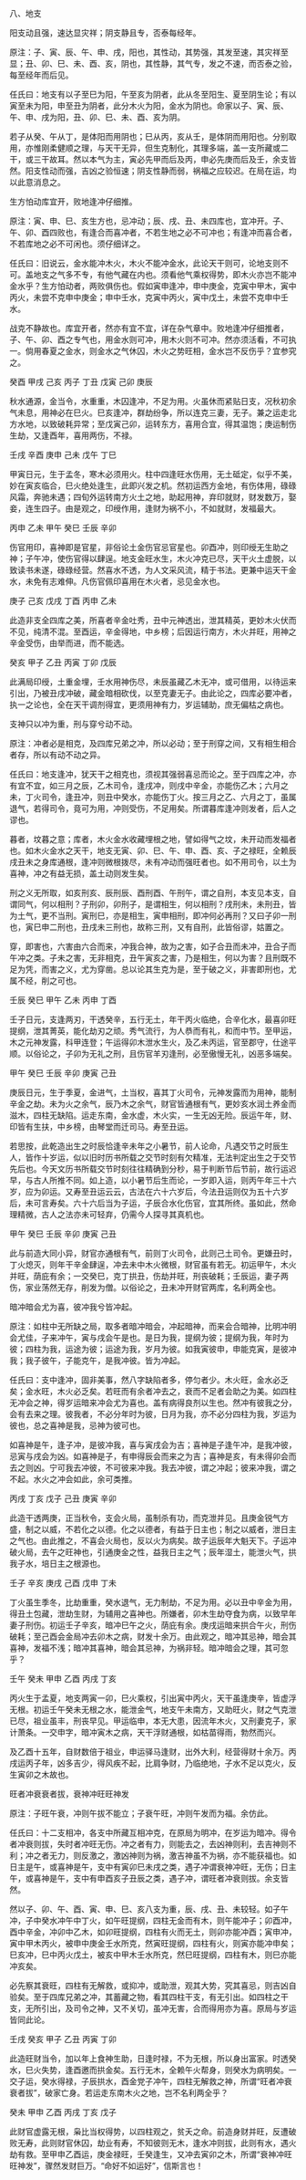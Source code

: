 八、地支

阳支动且强，速达显灾祥；阴支静且专，否泰每经年。

原注：子、寅、辰、午、申、戌，阳也，其性动，其势强，其发至速，其灾祥至显；丑、卯、巳、未、酉、亥，阴也，其性静，其气专，发之不速，而否泰之验，每至经年而后见。

任氏曰：地支有以子至巳为阳，午至亥为阴者，此从冬至阳生、夏至阴生论；有以寅至未为阳，申至丑为阴者，此分木火为阳，金水为阴也。命家以子、寅、辰、午、申、戌为阳，丑、卯、巳、未、酉、亥为阴。

若子从癸、午从丁，是体阳而用阴也；巳从丙，亥从壬，是体阴而用阳也。分别取用，亦惟刚柔健顺之理，与天干无异，但生克制化，其理多端，盖一支所藏或二干，或三干故耳。然以本气为主，寅必先甲而后及丙，申必先庚而后及壬，余支皆然。阳支性动而强，吉凶之验恒速；阴支性静而弱，祸福之应较迟。在局在运，均以此意消息之。

生方怕动库宜开，败地逢冲仔细推。

原注：寅、申、巳、亥生方也，忌冲动；辰、戌、丑、未四库也，宜冲开。子、午、卯、酉四败也，有逢合而喜冲者，不若生地之必不可冲也；有逢冲而喜合者，不若库地之必不可闲也。须仔细详之。

任氏曰：旧说云，金水能冲木火，木火不能冲金水，此论天干则可，论地支则不可。盖地支之气多不专，有他气藏在内也。须看他气乘权得势，即木火亦岂不能冲金水乎？生方怕动者，两败俱伤也。假如寅申逢冲，申中庚金，克寅中甲木，寅中丙火，未尝不克申中庚金；申中壬水，克寅中丙火，寅中戊土，未尝不克申中壬水。

战克不静故也。库宜开者，然亦有宜不宜，详在杂气章中。败地逢冲仔细推者，子、午、卯、酉之专气也，用金水则可冲，用木火则不可冲。然亦须活看，不可执一。倘用春夏之金水，则金水之气休囚，木火之势旺相，金水岂不反伤乎？宜参究之。

癸酉 甲戌 己亥 丙子 丁丑 戊寅 己卯 庚辰

秋水通源，金当令，水重重，木囚逢冲，不足为用。火虽休而紧贴日支，况秋初余气未息，用神必在巳火。巳亥逢冲，群劫纷争，所以连克三妻，无子。兼之运走北方水地，以致破耗异常；至戊寅己卯，运转东方，喜用合宜，得其温饱；庚运制伤生劫，又逢酉年，喜用两伤，不禄。

壬戌 辛酉 庚申 己未 戊午 丁巳

甲寅日元，生于孟冬，寒木必须用火。柱中四逢旺水伤用，无土砥定，似乎不美，妙在寅亥临合，巳火绝处逢生，此即兴发之机。然初运西方金地，有伤体用，碌碌风霜，奔驰未遇；四旬外运转南方火土之地，助起用神，弃印就财，财发数万，娶妾，连生四子。由是观之，印绶作用，逢财为祸不小，不如就财，发福最大。

丙申 乙未 甲午 癸巳 壬辰 辛卯

伤官用印，喜神即是官星，非俗论土金伤官忌官星也。卯酉冲，则印绶无生助之神；子午冲，使伤官得以肆逞。地支金旺水生，木火冲克已尽，天干火土虚脱，以致读书未遂，碌碌经营。然喜水不透，为人文采风流，精于书法。更兼中运天干金水，未免有志难伸。凡伤官佩印喜用在木火者，忌见金水也。

庚子 己亥 戊戌 丁酉 丙申 乙未

此造非支全四库之美，所喜者辛金吐秀，丑中元神透出，泄其精英，更妙木火伏而不见，纯清不混。至酉运，辛金得地，中乡榜；后因运行南方，木火并旺，用神之辛金受伤，由举而进，而不能选。

癸亥 甲子 乙丑 丙寅 丁卯 戊辰

此满局印绶，土重金埋，壬水用神伤尽，未辰虽藏乙木无冲，或可借用，以待运来引出，乃被丑戌冲破，藏金暗相砍伐，以至克妻无子。由此论之，四库必要冲者，执一之论也，全在天干调剂得宜，更须用神有力，岁运辅助，庶无偏枯之病也。

支神只以冲为重，刑与穿兮动不动。

原注：冲者必是相克，及四库兄弟之冲，所以必动；至于刑穿之间，又有相生相合者存，所以有动不动之异。

任氏曰：地支逢冲，犹天干之相克也，须视其强弱喜忌而论之。至于四库之冲，亦有宜不宜，如三月之辰，乙木司令，逢戌冲，则戌中辛金，亦能伤乙木；六月之未，丁火司令，逢丑冲，则丑中癸水，亦能伤丁火。按三月之乙、六月之丁，虽属退气，若得司令，竟可为用，冲则受伤，不足用矣。所谓暮库逢冲则发者，后人之谬也。

暮者，坟暮之意；库者，木火金水收藏埋根之地，譬如得气之坟，未开动而发福者也。如木火金水之天干，地支无寅、卯、巳、午、申、酉、亥、子之禄旺，全赖辰戌丑未之身库通根，逢冲则微根拨尽，未有冲动而强旺者也。如不用司令，以土为喜神，冲之有益无损，盖土动则发生矣。

刑之义无所取，如亥刑亥、辰刑辰、酉刑酉、午刑午，谓之自刑，本支见本支，自谓同气，何以相刑？子刑卯，卯刑子，是谓相生，何以相刑？戌刑未，未刑丑，皆为土气，更不当刑。寅刑巳，亦是相生，寅申相刑，即冲何必再刑？又曰子卯一刑也，寅巳申二刑也，丑戌未三刑也，故称三刑，又有自刑，此皆俗谬，姑置之。

穿，即害也，六害由六合而来，冲我合神，故为之害，如子合丑而未冲，丑合子而午冲之类。子未之害，无非相克，丑午寅亥之害，乃是相生，何以为害？且刑既不足为凭，而害之义，尤为穿凿。总以论其生克为是，至于破之义，非害即刑也，尤属不经，削之可也。

壬辰 癸巳 甲午 乙未 丙申 丁酉

壬子日元，支逢两刃，干透癸辛，五行无土，年干丙火临绝，合辛化水，最喜卯旺提纲，泄其菁英，能化劫刃之顽。秀气流行，为人恭而有礼，和而中节。至甲运，木之元神发露，科甲连登；午运得卯木泄水生火，及乙未丙运，官至郡守，仕途平顺。以俗论之，子卯为无礼之刑，且伤官羊刃逢刑，必至傲慢无礼，凶恶多端矣。

甲午 癸巳 壬辰 辛卯 庚寅 己丑

庚辰日元，生于季夏，金进气，土当权，喜其丁火司令，元神发露而为用神，能制辛金之劫。未为火之余气，辰乃木之余气，财官皆通根有气，更妙亥水润土养金而滋木，四柱无缺陷。运走东南，金水虚，木火实，一生无凶无险。辰运午年，财、印皆有生扶，中乡榜，由琴堂而迁司马。寿至丑运。

若思按，此乾造出生之时辰恰逢辛未年之小暑节，前人论命，凡遇交节之时辰生人，皆作十岁运，似以旧时历书所载之交节时刻有欠精准，无法判定出生之于交节先后也。今天文历书所载交节时刻往往精确到分秒，易于判断节后节前，故行运迟早，与古人所推不同。如上造，以小暑节后生而论，一岁即入运，则丙午年三十六岁，应为卯运。又寿至丑运云云，古法在六十六岁后，今法丑运则仅为五十六岁后，未可言寿矣。六十六后当为子运，子辰合水化伤官，宜其所终。虽如此，然命理精微，古人之法亦未可轻弃，仍需今人探寻其真机也。

甲午 癸巳 壬辰 辛卯 庚寅 己丑

此与前造大同小异，财官亦通根有气，前则丁火司令，此则己土司令。更嫌丑时，丁火熄灭，则年干辛金肆逞，冲去未中木火微根，财官虽有若无。初运甲午，木火并旺，荫庇有余；一交癸巳，克丁拱丑，伤劫并旺，刑丧破耗；壬辰运，妻子两伤，家业荡然无存，削发为僧。以俗论之，丑未冲开财官两库，名利两全也。

暗冲暗会尤为喜，彼冲我兮皆冲起。

原注：如柱中无所缺之局，取多者暗冲暗会，冲起暗神，而来会合暗神，比明冲明会尤佳，子来冲午，寅与戌会午是也。是日为我，提纲为彼；提纲为我，年时为彼；四柱为我，运途为彼；运途为我，岁月为彼。如我寅彼申，申能克寅，是彼冲我；我子彼午，子能克午，是我冲彼。皆为冲起。

任氏曰：支中逢冲，固非美事，然八字缺陷者多，停匀者少。木火旺，金水必乏矣；金水旺，木火必乏矣。若旺而有余者冲去之，衰而不足者会助之为美。如四柱无冲会之神，得岁运暗来冲会尤为喜也。盖有病得良剂以生也。然冲有彼我之分，会有去来之理。彼我者，不必分年时为彼，日月为我，亦不必分四柱为我，岁运为彼也，总之喜神是我，忌神为彼可也。

如喜神是午，逢子冲，是彼冲我，喜与寅戌会为吉；喜神是子逢午冲，是我冲彼，忌寅与戌会为凶。如喜神是子，有申得辰会而来之为吉；喜神是亥，有未得卯会而去之则凶。宁可我去冲彼，不可彼来冲我。我去冲彼，谓之冲起；彼来冲我，谓之不起。水火之冲会如此，余可类推。

丙戌 丁亥 戊子 己丑 庚寅 辛卯

此造干透两庚，正当秋令，支会火局，虽制杀有功，而克泄并见。且庚金锐气方盛，制之以威，不若化之以德。化之以德者，有益于日主也；制之以威者，泄日主之气也。由此推之，不喜会火局也，反以火为病矣。故子运辰年大魁天下。子运冲破火局，去午之旺神也，引通庚金之性，益我日主之气；辰年湿土，能泄火气，拱我子水，培日主之根源也。

壬子 辛亥 庚戌 己酉 戊申 丁未

丁火虽生季冬，比劫重重，癸水退气，无力制劫，不足为用。必以丑中辛金为用，得丑土包藏，泄劫生财，为辅用之喜神也。所嫌者，卯木生劫夺食为病，以致早年妻子刑伤。初运壬子辛亥，暗冲巳午之火，荫庇有余。庚戌运暗来拱合午火，刑伤破耗；至己酉会金局冲去卯木之病，财发十余万。由此观之，暗冲其忌神，暗会其喜神，发福不浅；暗冲其喜神，暗会其忌神，为祸非轻。暗冲暗会之理，其可忽乎？

壬午 癸未 甲申 乙酉 丙戌 丁亥

丙火生于孟夏，地支两寅一卯，巳火乘权，引出寅中丙火，天干虽逢庚辛，皆虚浮无根。初运壬午癸未无根之水，能泄金气，地支午未南方，又助旺火，财之气克泄已尽，祖业虽丰，刑丧早见。甲运临申，本无大患，因流年木火，又刑妻克子，家计萧条。一交申字，暗冲寅木之病，天干浮财通根，如枯苗得雨，勃然而兴。

及乙酉十五年，自财数倍于祖业，申运驿马逢财，出外大利，经营得财十余万。丙戌运丙子年，凶多吉少，得风疾不起，比肩争财，乃临绝地，子水不足以克火，反生寅卯之木故也。

旺者冲衰衰者拔，衰神冲旺旺神发

原注：子旺午衰，冲则午拔不能立；子衰午旺，冲则午发而为福。余仿此。

任氏曰：十二支相冲，各支中所藏互相冲克，在原局为明冲，在岁运为暗冲。得令者冲衰则拔，失时者冲旺无伤。冲之者有力，则能去之，去凶神则利，去吉神则不利；冲之者无力，则反激之，激凶神则为祸，激吉神虽不为祸，亦不能获福也。如日主是午，或喜神是午，支中有寅卯巳未戌之类，遇子冲谓衰神冲旺，无伤；日主午，或喜神是午，支中有申酉亥子丑辰之类，遇子冲，谓旺者冲衰则拔。余支皆然。

然以子、卯、午、酉、寅、申、巳、亥八支为重，辰、戌、丑、未较轻。如子午冲，子中癸水冲午中丁火，如午旺提纲，四柱无金而有木，则午能冲子；卯酉冲，酉中辛金，冲卯中乙木，如卯旺提纲，四柱有火而无土，则卯亦能冲酉；寅申冲，寅中甲木丙火，被申中庚金壬水所克，然寅旺提纲，四柱有火，则寅亦能冲申矣；巳亥冲，巳中丙火戊土，被亥中甲木壬水所克，然巳旺提纲，四柱有木，则巳亦能冲亥矣。

必先察其衰旺，四柱有无解救，或抑冲，或助泄，观其大势，究其喜忌，则吉凶自验矣。至于四库兄弟之冲，其蓄藏之物，看其四柱干支，有无引出。如四柱之干支，无所引出，及司令之神，又不关切，虽冲无害，合而得用亦为喜。原局与岁运皆同此论。

壬戌 癸亥 甲子 乙丑 丙寅 丁卯

此造旺财当令，加以年上食神生助，日逢时禄，不为无根，所以身出富家。时透癸水，巳火失势，逢酉邀而拱金矣。五行无木，全赖午火帮身，则癸水为病明矣。一交子运，癸水得禄，子辰拱水，酉金党子冲午，四柱无解救之神，所谓“旺者冲衰衰者拔”，破家亡身。若运走东南木火之地，岂不名利两全乎？

癸未 甲申 乙酉 丙戌 丁亥 戊子

此财官虚露无根，枭比当权得势，以四柱观之，贫夭之命。前造身财并旺，反遭破败无寿，此则财官休囚，劫业有寿，不知彼则无木，逢水冲则拔，此则有水，遇火劫有救。至甲申乙酉运，庚金禄旺，壬癸逢生，又冲去寅卯之木，所谓“衰神冲旺旺神发”，骤然发财巨万。“命好不如运好”，信斯言也！


